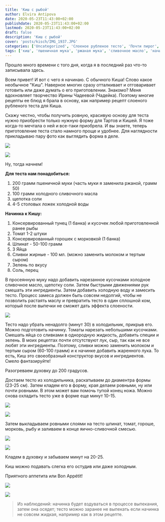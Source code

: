 ```yaml
---
title: 'Киш с рыбой'
author: Elvira Antipova
date: 2020-05-23T11:43:00+02:00
publishdate: 2020-05-23T11:43:00+02:00
lastmod: 2020-05-23T11:43:00+02:00
draft: false
description: 'Киш с рыбой'
cover: 'posts/kisch/IMG_1937.JPG'
categories: ['Uncategorized', 'Слоеное рубленое тесто', 'Почти пирог', 'Киш']
tags: ['киш', 'пшеничная мука', 'ржаная мука', 'сливочное масло', 'начинка', 'рыба', 'консервированный тунец', 'консервированный горошек', 'шпинат', 'яйца']
---
```


Прошло много времени с того дня, когда я в последний раз что-то записывала здесь.

Всем привет!
И вот с чего я начинаю. С обычного Киша! Слово какое необычное "Киш". Наверное многих сразу отталкивает и отговаривает готовить или даже думать о его приготовлении. Знакомо?
Меня вдохновляет творчество Ирины Чадеевой (Чадейка). Поэтому многие рецепты ее блюд я брала в основу, как например рецепт слоеного рубленого теста для Киша.

Скажу честно, чтобы получить ровную, красивую основу для теста нужно приобрести только нужную форму для Тартов и Кишей. Я тоже когда-то мечтала о ней и все-таки приобрела. И вы знаете, теперь приготовление теста стало намного проще и удобнее. Для наглядности прикладываю пару фото как выглядить форма в деле.

![](IMG_1917.JPG)

![](IMG_1918.JPG)

Ну, тогда начнем!

**Для теста нам понадобиться:**
1. 200 грамм пшеничной муки (часть муки я заменила ржаной, грамм 50)
2. 100 грамм холодного сливочного масла
3. щепотка соли
4. 4-5 столовых ложек холодной воды

**Начинка к Кишу:**
1. Консервированный тунец (1 банка) и кусочек любой приготовленной ранее рыбы
2. Томат 1-2 штуки
3. Консервированный горошек с морковкой (1 банка)
4. Шпинат - 50-100 грамм
5. 3 Яйца
6. Сливки жирные - 100 мл. (можно заменить молоком и тертым сыром)
7. Зелень по вкусу
8. Соль, перец


В просеянную муку надо добавить нарезанное кусочками холодное сливочное масло, щепотку соли.
Затем быстрыми движениями рук смешать эти ингредиенты. Затем добавить холодную воду и замесить тесто. Процесс замеса должен быть совсем недолгий, чтобы не позволить растаять маслу и превратить тесто в один сплошной ком, который после выпечки не сможет дать эффекта слоености.

![](IMG_1919.JPG)

Тесто надо убрать ненадолго (минут 30) в холодильник, прикрыв его.
Можно подготовить начинку.
Томаты нарезать небольшими кусочками. Смешать яйца со сливками в однородную жидкость, добавить специи и зелень.
В моих рецептах почти отсутствуют лук, сыр, так как не все любят эти ингредиенты.
Поэтому, сливки можно заменить молоком и тертым сыром (60-100 грамм) и к начинке добавить жаренного лука.
То есть, Киш это своеобразный конструктор вкусов и ингредиентов. Смело фантазируйте!

Разогреваем духовку до 200 градусов.

Достаем тесто из холодильника, раскатываем до диаментра формы (23-25 см).
Затем кладем его в форму, края делаем ровными, ну или почти ровными. В этом может вам помочь тупой конец ножа.
Можно снова охладить тесто уже в форме еще минут 10-15.

![](IMG_1928.JPEG)

![](IMG_1925.JPG)

Затем выкладываем ровными слоями на тесто шпинат, томат, гороше, морковь, рыбу и заливаем в конце яично-сливочной смесью.

![](IMG_1930.JPG)

![](IMG_1932.JPG)

Кладем в духовку и забываем минут на 20-25.

Киш можно подавать слегка его остудив или даже холодным.

Приятного аппетита или Bon Appétit!

![](IMG_1936.JPG)

![](IMG_1949.JPG)


 > Из наблюдений: начинка будет вздуваться в процессе выпекания, затем она осядет; тесто можно заранее не выпекать если начинка не совсем жидкая, например как в этом рецепте.
